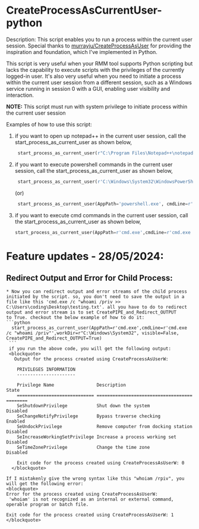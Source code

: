 # CreateProcessAsCurrentUser-python

Description:
  This script enables you to run a process within the current user session. Special thanks to [murrayju/CreateProcessAsUser](https://github.com/murrayju/CreateProcessAsUser) for providing the inspiration and foundation, which I've implemented in Python.
  
  This script is very useful when your RMM tool supports Python scripting but lacks the capability to execute scripts with the privileges of the currently logged-in user.  It's also very useful when you need to initiate a process within the current user session from a different session, such as a Windows service running in session 0 with a GUI, enabling user 
  visibility and interaction.

**NOTE:**
  This script must run with system privilege to initiate process within the current user session

Examples of how to use this script:

  1. if you want to open up notepad++ in the current user session, call the start_process_as_current_user as shown below,
     ```python
      start_process_as_current_user(r"C:\Program Files\Notepad++\notepad++.exe")
     ```
  
  3. if you want to execute powershell commands in the current user session, call the start_process_as_current_user as shown below,
     ```python
      start_process_as_current_user(r'C:\Windows\System32\WindowsPowerShell\v1.0\powershell.exe', r'"C:\Windows\System32\WindowsPowerShell\v1.0\powershell.exe" -ExecutionPolicy Bypass -WindowStyle Hidden -command "whoami /priv | Out-File -filepath C:\Users\coding\Desktop\testing.txt"')
     ```
      (or)
     ```python
      start_process_as_current_user(AppPath='powershell.exe', cmdLine=r'powershell.exe -ExecutionPolicy Bypass -WindowStyle Hidden -command "whoami /priv | Out-File -filepath C:\Users\coding\Desktop\testing.txt"', workDir=r"C:\Windows\System32\WindowsPowerShell\v1.0")
     ```
  5. if you want to execute cmd commands in the current user session, call the start_process_as_current_user as shown below,
     ```python
     start_process_as_current_user(AppPath=r'cmd.exe',cmdLine=r'cmd.exe /c "whoami /priv >> C:\Users\coding\Desktop\testing.txt"',workDir=r"C:\Windows\System32")
     ```

   
# Feature updates - 28/05/2024:
  ## Redirect Output and Error for Child Process:
    * Now you can redirect output and error streams of the child process initiated by the script. so, you don't need to save the output in a file like this 'cmd.exe /c "whoami /priv >> C:\Users\coding\Desktop\testing.txt'. all you have to do to redirect output and error stream is to set CreatePIPE_and_Redirect_OUTPUT       to True. checkout the below example of how to do it:
    ```python
      start_process_as_current_user(AppPath=r'cmd.exe',cmdLine=r'cmd.exe /c "whoami /priv"',workDir=r"C:\Windows\System32", visible=False, CreatePIPE_and_Redirect_OUTPUT=True)
     ```
     if you run the above code, you will get the following output:
     <blockquote>
       Output for the process created using CreateProcessAsUserW:

        PRIVILEGES INFORMATION
        ----------------------
        
        Privilege Name                Description                          State
        ============================= ==================================== ========
        SeShutdownPrivilege           Shut down the system                 Disabled
        SeChangeNotifyPrivilege       Bypass traverse checking             Enabled
        SeUndockPrivilege             Remove computer from docking station Disabled
        SeIncreaseWorkingSetPrivilege Increase a process working set       Disabled
        SeTimeZonePrivilege           Change the time zone                 Disabled
        
        Exit code for the process created using CreateProcessAsUserW: 0
      </blockquote>

    If I mistakenly give the wrong syntax like this "whoiam /rpiv", you will get the following error:
    <blockquote>
    Error for the process created using CreateProcessAsUserW:
     'whoiam' is not recognized as an internal or external command,
    operable program or batch file.
    
    Exit code for the process created using CreateProcessAsUserW: 1
    </blockquote>
